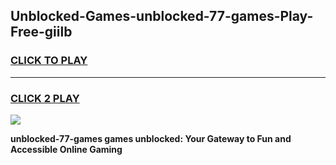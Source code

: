 
## Unblocked-Games-unblocked-77-games-Play-Free-giilb
<h3>
<a href="https://premium76.site?title=unblocked-77-games&ref=19M">CLICK TO PLAY</a></h3>
<hr>

<h3>
<a href="https://premium76.site?title=unblocked-77-games&ref=19M">CLICK 2 PLAY</a>
  
</h3>

<a href="https://premium76.site?title=unblocked-77-games&ref=19M"><img src="https://clearcache.store/games.png"></a>


**unblocked-77-games games unblocked: Your Gateway to Fun and Accessible Online Gaming**
